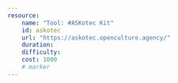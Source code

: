 ```yaml
---
resource:
    name: "Tool: #ASKotec Kit"
    id: askotec
    url: "https://askotec.openculture.agency/"
    duration: 
    difficulty: 
    cost: 1000
    # marker
---
```

